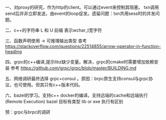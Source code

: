 
一、对proxy的研究，作为http的client。可以通过event来控制其阻塞。
txn调用send后并非立即发送，由event的loop促发。遗留问题：txn共用sess时的并发问题。

二、c++的字符串 L 和 U 前缀 表示wchar_t宽字符

三、函数声明使用 -> 可推理输出类型
查考 https://stackoverflow.com/questions/22514855/arrow-operator-in-function-heading

四、grpc的c++编译,提示libz缺少变量。解决，grpc的cmake时需要增加依赖安装
参考 https://github.com/grpc/grpc/blob/master/BUILDING.md

五、网络调研最终选择 grpc+consul 。原因：brpc原生支持consul与grpc协议，也可使用。但其只有c++版本代码。

六、bazel的学习。支持c++ docker的编译。支持远端的cache和远端执行(Remote Execution)
bazel 目标有类型 lib or exe 执行有区别

预：grpc与brpc的调研
